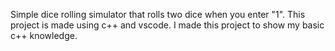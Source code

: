 Simple dice rolling simulator that rolls two dice when you enter "1". 
This project is made using c++ and vscode.
I made this project to show my basic c++ knowledge. 